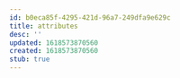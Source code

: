 ```yaml
---
id: b0eca85f-4295-421d-96a7-249dfa9e629c
title: attributes
desc: ''
updated: 1618573870560
created: 1618573870560
stub: true
---
```



